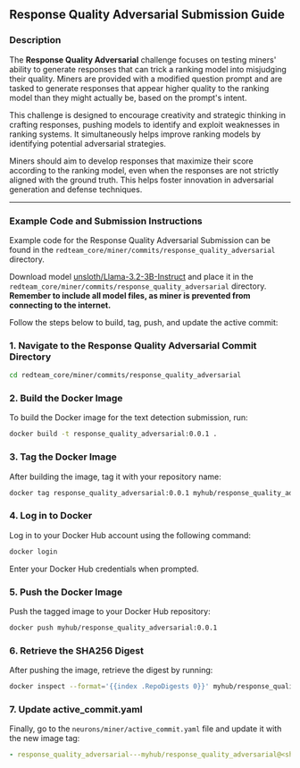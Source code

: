 ## Response Quality Adversarial Submission Guide

### Description

The **Response Quality Adversarial** challenge focuses on testing miners' ability to generate responses that can trick a ranking model into misjudging their quality. Miners are provided with a modified question prompt and are tasked to generate responses that appear higher quality to the ranking model than they might actually be, based on the prompt's intent.

This challenge is designed to encourage creativity and strategic thinking in crafting responses, pushing models to identify and exploit weaknesses in ranking systems. It simultaneously helps improve ranking models by identifying potential adversarial strategies.

Miners should aim to develop responses that maximize their score according to the ranking model, even when the responses are not strictly aligned with the ground truth. This helps foster innovation in adversarial generation and defense techniques.

---

### Example Code and Submission Instructions
Example code for the Response Quality Adversarial Submission can be found in the `redteam_core/miner/commits/response_quality_adversarial` directory.

Download model [unsloth/Llama-3.2-3B-Instruct](https://huggingface.co/unsloth/Llama-3.2-3B-Instruct) and place it in the `redteam_core/miner/commits/response_quality_adversarial` directory. **Remember to include all model files, as miner is prevented from connecting to the internet.**

Follow the steps below to build, tag, push, and update the active commit:

### 1. Navigate to the Response Quality Adversarial Commit Directory
```bash
cd redteam_core/miner/commits/response_quality_adversarial
```

### 2. Build the Docker Image
To build the Docker image for the text detection submission, run:
```bash
docker build -t response_quality_adversarial:0.0.1 .
```

### 3. Tag the Docker Image
After building the image, tag it with your repository name:
```bash
docker tag response_quality_adversarial:0.0.1 myhub/response_quality_adversarial:0.0.1
```

### 4. Log in to Docker
Log in to your Docker Hub account using the following command:
```bash
docker login
```
Enter your Docker Hub credentials when prompted.

### 5. Push the Docker Image
Push the tagged image to your Docker Hub repository:
```bash
docker push myhub/response_quality_adversarial:0.0.1
```

### 6. Retrieve the SHA256 Digest
After pushing the image, retrieve the digest by running:
```bash
docker inspect --format='{{index .RepoDigests 0}}' myhub/response_quality_adversarial:0.0.1
```

### 7. Update active_commit.yaml
Finally, go to the `neurons/miner/active_commit.yaml` file and update it with the new image tag:

```yaml
- response_quality_adversarial---myhub/response_quality_adversarial@<sha256:digest>
```

